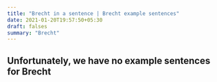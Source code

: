 ```yaml
---
title: "Brecht in a sentence | Brecht example sentences"
date: 2021-01-20T19:57:50+05:30
draft: falses
summary: "Brecht"
---
```

## Unfortunately, we have no example sentences for Brecht                 
